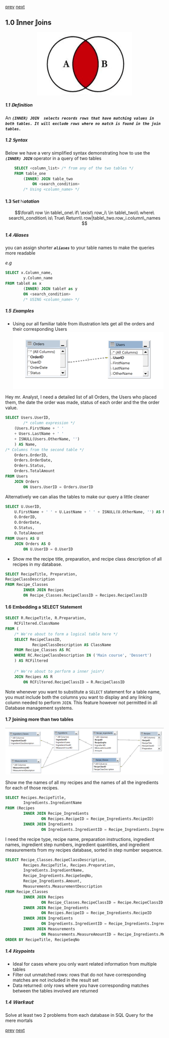 [prev](join) [next](outerjoin)
## 1.0 $\mathbb{I}$nner $\mathbb{J}$oins
<p align=center>
    <img src="innerjoin.png" alt="Interception preview" width="300" height="200" />
</p>

##### 1.1 $\mathbb{D}$efinition

 An ***`(INNER) JOIN  selects records rows that have matching values in both tables. It will exclude rows where no match is found in the join tables.`***
##### 1.2 $\mathbb{S}$yntax
Below we have a very simplified syntax demonstrating how to use the ***`(INNER) JOIN`*** operator in a query of two tables
```SQL
    SELECT <column_list> /* from any of the two tables */
    FROM table_one
        (INNER) JOIN table_two
            ON <search_condition>
        /* Using <column_name> */
```
#### 1.3 $\mathbb{S}et\ \mathbb{N}otation$
$$\forall\ row \in table\_one\ if\ \exist\ row_i\ \in table\_two\\ 
where\ search\_condition\ is\ True\ Return\\ row|table\_two.row_i.column\_names
$$


##### 1.4 $\mathbb{A}liases$
you can assign shorter ***`aliases`*** to your table names to make the queries more readable

$e.g$
```SQL
SELECT x.Column_name,
        y.Column_name
FROM tableX as x
        (INNER) JOIN tableY as y
        ON <search_condition>
        /* USING <column_name> */
```
##### 1.5 $\mathbb{E}xamples$
- Using our all familiar table from illustration lets get all the orders and
  their corresponding Users
  ![Our illustration db](image.png)

Hey mr. Analyst, I need  a detailed list of all Orders, the Users who placed them, the date the order was made, status of each order and the the order value.
```SQL
SELECT Users.UserID,
        /* column expression */
	(Users.FirstName + ' ' 
	+ Users.LastName + ' ' 
	+ ISNULL(Users.OtherName, '')
	) AS Name,
/* Columns from the second table */
	Orders.OrderID,
	Orders.OrderDate, 
	Orders.Status,
	Orders.TotalAmount
FROM Users
	JOIN Orders
		ON Users.UserID = Orders.UserID
```
Alternatively we can alias the tables to make our query a little cleaner
```SQL
SELECT U.UserID,
	U.FirstName + ' ' + U.LastName + ' ' + ISNULL(U.OtherName, '') AS Name,
	O.OrderID,
	O.OrderDate, 
	O.Status,
	O.TotalAmount
FROM Users AS U
	JOIN Orders AS O
		ON U.UserID = O.UserID
```
- Show me the recipe title, preparation, and recipe class description of
all recipes in my database.
```SQL
SELECT RecipeTitle, Preparation,
RecipeClassDescription
FROM Recipe_Classes 
        INNER JOIN Recipes
        ON Recipe_Classes.RecipeClassID = Recipes.RecipeClassID
```
  #### 1.6 $\mathbb{E}$mbedding a $\mathbb{S}$ELECT $\mathbb{S}$tatement
```SQL
SELECT R.RecipeTitle, R.Preparation,
	RCFiltered.ClassName
FROM (
	/* We're about to form a logical table here */
	SELECT RecipeClassID,
			RecipeClassDescription AS ClassName
	FROM Recipe_Classes AS RC
	WHERE RC.RecipeClassDescription IN ('Main course', 'Dessert')
	) AS RCFiltered

	/* We're about to perform a inner join*/
	JOIN Recipes AS R
		ON RCFiltered.RecipeClassID = R.RecipeClassID
```
Note whenever you want to substitute a `SELECT` statement for a table
name, you must include both the columns you want to display and 
any linking column needed to perform `JOIN`. This feature however not permitted
in all Database management systems.

#### 1.7 $\mathbb{J}$oining more than two tables
  
  ![Recipe ERDs](recipeERD.png)

Show me the names of all my recipes and the names of all the
ingredients for each of those recipes.
```SQL
SELECT Recipes.RecipeTitle,
        Ingredients.IngredientName
FROM (Recipes
        INNER JOIN Recipe_Ingredients
                ON Recipes.RecipeID = Recipe_Ingredients.RecipeID)
        INNER JOIN Ingredients
                ON Ingredients.IngredientID = Recipe_Ingredients.IngredientID
```

I need the recipe type, recipe name, preparation instructions,
ingredient names, ingredient step numbers, ingredient quantities, and
ingredient measurements from my recipes database, sorted in step
number sequence.

```SQL
SELECT Recipe_Classes.RecipeClassDescription,
        Recipes.RecipeTitle, Recipes.Preparation,
        Ingredients.IngredientName,
        Recipe_Ingredients.RecipeSeqNo,
        Recipe_Ingredients.Amount,
        Measurements.MeasurementDescription
FROM Recipe_Classes
        INNER JOIN Recipes
                ON Recipe_Classes.RecipeClassID = Recipe.RecipeClassID
        INNER JOIN Recipe_Ingredients
                ON Recipes.RecipeID = Recipe_Ingredients.RecipeID
        INNER JOIN Ingredients
                ON Ingredients.IngredientID = Recipe_Ingredients.IngredientID
        INNER JOIN Measurements
                ON Measurements.MeasureAmountID = Recipe_Ingredients.MeasureAmountID
ORDER BY RecipeTitle, RecipeSeqNo
```


##### 1.4 $\mathbb{K}ey points$
- Ideal for cases where you only want related information from multiple tables
- Filter out unmatched rows: rows that do not have corresponding matches are not included in the result set
- Data returned: only rows where you have corresponding matches between the tables involved are returned
##### 1.4 $\mathbb{Workout}$
Solve at least two 2 problems from each database in SQL Query for the mere mortals

[prev](join) [next](outerjoin)